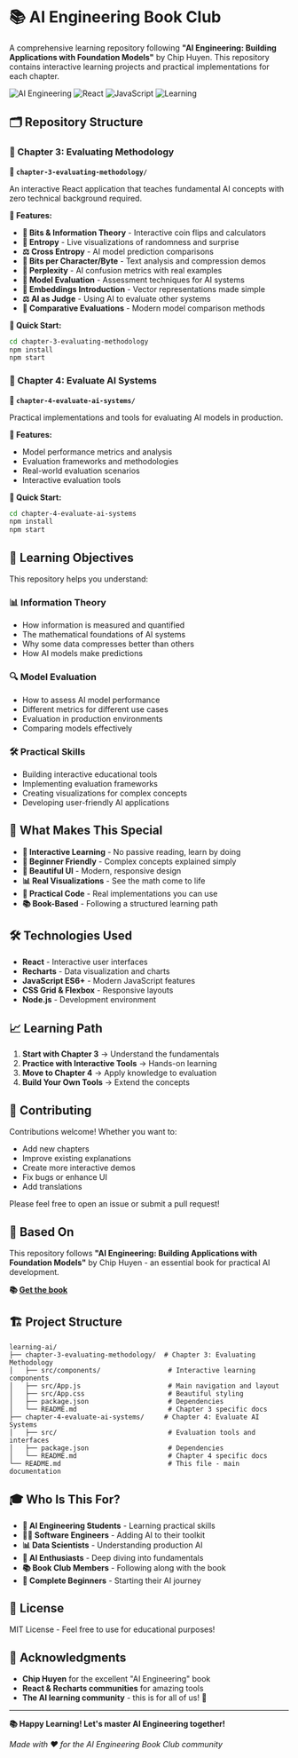 # 📚 AI Engineering Book Club

A comprehensive learning repository following **"AI Engineering: Building Applications with Foundation Models"** by Chip Huyen. This repository contains interactive learning projects and practical implementations for each chapter.

![AI Engineering](https://img.shields.io/badge/AI-Engineering-blue) ![React](https://img.shields.io/badge/React-18.x-blue) ![JavaScript](https://img.shields.io/badge/JavaScript-ES6+-yellow) ![Learning](https://img.shields.io/badge/Learning-Interactive-green)

## 🗂️ Repository Structure

### 📖 Chapter 3: Evaluating Methodology  
**📁 `chapter-3-evaluating-methodology/`**

An interactive React application that teaches fundamental AI concepts with zero technical background required.

**🌟 Features:**
- **🔢 Bits & Information Theory** - Interactive coin flips and calculators
- **🎲 Entropy** - Live visualizations of randomness and surprise
- **⚖️ Cross Entropy** - AI model prediction comparisons
- **📝 Bits per Character/Byte** - Text analysis and compression demos
- **🤯 Perplexity** - AI confusion metrics with real examples
- **🎯 Model Evaluation** - Assessment techniques for AI systems
- **🧮 Embeddings Introduction** - Vector representations made simple
- **⚖️ AI as Judge** - Using AI to evaluate other systems
- **🔄 Comparative Evaluations** - Modern model comparison methods

**🚀 Quick Start:**
```bash
cd chapter-3-evaluating-methodology
npm install
npm start
```

### 📖 Chapter 4: Evaluate AI Systems
**📁 `chapter-4-evaluate-ai-systems/`**

Practical implementations and tools for evaluating AI models in production.

**🌟 Features:**
- Model performance metrics and analysis
- Evaluation frameworks and methodologies  
- Real-world evaluation scenarios
- Interactive evaluation tools

**🚀 Quick Start:**
```bash
cd chapter-4-evaluate-ai-systems
npm install
npm start
```

## 🎯 Learning Objectives

This repository helps you understand:

### 📊 **Information Theory**
- How information is measured and quantified
- The mathematical foundations of AI systems
- Why some data compresses better than others
- How AI models make predictions

### 🔍 **Model Evaluation**  
- How to assess AI model performance
- Different metrics for different use cases
- Evaluation in production environments
- Comparing models effectively

### 🛠️ **Practical Skills**
- Building interactive educational tools
- Implementing evaluation frameworks
- Creating visualizations for complex concepts
- Developing user-friendly AI applications

## 🌟 What Makes This Special

- **📱 Interactive Learning** - No passive reading, learn by doing
- **🧠 Beginner Friendly** - Complex concepts explained simply  
- **🎨 Beautiful UI** - Modern, responsive design
- **📊 Real Visualizations** - See the math come to life
- **🔧 Practical Code** - Real implementations you can use
- **📚 Book-Based** - Following a structured learning path

## 🛠️ Technologies Used

- **React** - Interactive user interfaces
- **Recharts** - Data visualization and charts
- **JavaScript ES6+** - Modern JavaScript features
- **CSS Grid & Flexbox** - Responsive layouts
- **Node.js** - Development environment

## 📈 Learning Path

1. **Start with Chapter 3** → Understand the fundamentals
2. **Practice with Interactive Tools** → Hands-on learning
3. **Move to Chapter 4** → Apply knowledge to evaluation
4. **Build Your Own Tools** → Extend the concepts

## 🤝 Contributing

Contributions welcome! Whether you want to:
- Add new chapters
- Improve existing explanations
- Create more interactive demos
- Fix bugs or enhance UI
- Add translations

Please feel free to open an issue or submit a pull request!

## 📖 Based On

This repository follows **"AI Engineering: Building Applications with Foundation Models"** by Chip Huyen - an essential book for practical AI development.

**📚 [Get the book](https://www.oreilly.com/library/view/ai-engineering/9781098166298/)**

## 🏗️ Project Structure

```
learning-ai/
├── chapter-3-evaluating-methodology/  # Chapter 3: Evaluating Methodology
│   ├── src/components/                 # Interactive learning components
│   ├── src/App.js                      # Main navigation and layout
│   ├── src/App.css                     # Beautiful styling
│   ├── package.json                    # Dependencies
│   └── README.md                       # Chapter 3 specific docs
├── chapter-4-evaluate-ai-systems/     # Chapter 4: Evaluate AI Systems
│   ├── src/                            # Evaluation tools and interfaces
│   ├── package.json                    # Dependencies
│   └── README.md                       # Chapter 4 specific docs
└── README.md                           # This file - main documentation
```

## 🎓 Who Is This For?

- **🎯 AI Engineering Students** - Learning practical skills
- **👩‍💻 Software Engineers** - Adding AI to their toolkit  
- **📊 Data Scientists** - Understanding production AI
- **🧠 AI Enthusiasts** - Deep diving into fundamentals
- **📚 Book Club Members** - Following along with the book
- **🔰 Complete Beginners** - Starting their AI journey

## 📄 License

MIT License - Feel free to use for educational purposes!

## 🙏 Acknowledgments

- **Chip Huyen** for the excellent "AI Engineering" book
- **React & Recharts communities** for amazing tools  
- **The AI learning community** - this is for all of us! 🚀

---

**📚 Happy Learning! Let's master AI Engineering together!**

*Made with ❤️ for the AI Engineering Book Club community*
